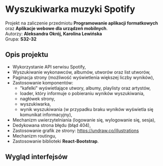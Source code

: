 # Wyszukiwarka muzyki Spotify

Projekt na zaliczenie przedmiotu **Programowanie aplikacji formatkowych** oraz **Aplikacje webowe dla urządzeń mobilnych**.<br/>
Autorzy: **Aleksandra Okrój, Karolina Lewińska**<br/>
Grupa: **S32-32**<br/>

## Opis projektu
- Wykorzystanie API serwisu Spotify,
- Wyszukiwanie wykonawców, albumów, utworów oraz list utworów,
- Paginacja strony (możliwość wyświetlenia większej liczby wyników),
- Zastosowanie komponentów:
  - "kafelki" wyświetlające utwory, albumy, playlisty oraz artystów,
  - loader, który informuje o pobieraniu wyników wyszukiwania,
  - nagłówek strony,
  - wyszukiwarka,
  - wynik wyszukiwania (w przypadku braku wyników wyświetla się komunikat informacyjny),
- Mechanizm uwierzytelniania (logowanie się, wylogowanie się, sesja),
- Dedykowana strona błędu (błąd 404),
- Zastosowanie grafik ze strony: https://undraw.co/illustrations
- Mechanizm routingu,
- Zastosowanie biblioteki **React-Bootstrap**.

## Wygląd interfejsów

